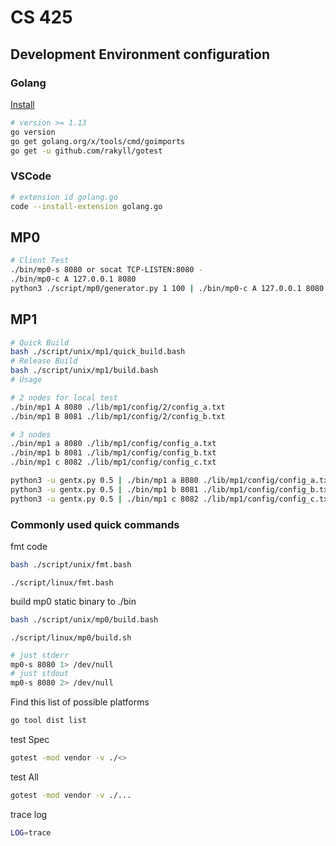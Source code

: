 # CS 425

## Development Environment configuration

### Golang

[Install](https://golang.org/doc/install)

```bash
# version >= 1.13
go version
go get golang.org/x/tools/cmd/goimports
go get -u github.com/rakyll/gotest
```

### VSCode

```bash
# extension id golang.go
code --install-extension golang.go
```

## MP0

```bash
# Client Test
./bin/mp0-s 8080 or socat TCP-LISTEN:8080 -
./bin/mp0-c A 127.0.0.1 8080
python3 ./script/mp0/generator.py 1 100 | ./bin/mp0-c A 127.0.0.1 8080
```

## MP1

```bash
# Quick Build
bash ./script/unix/mp1/quick_build.bash
# Release Build
bash ./script/unix/mp1/build.bash
# Usage

# 2 nodes for local test
./bin/mp1 A 8080 ./lib/mp1/config/2/config_a.txt
./bin/mp1 B 8081 ./lib/mp1/config/2/config_b.txt

# 3 nodes
./bin/mp1 a 8080 ./lib/mp1/config/config_a.txt
./bin/mp1 b 8081 ./lib/mp1/config/config_b.txt
./bin/mp1 c 8082 ./lib/mp1/config/config_c.txt

python3 -u gentx.py 0.5 | ./bin/mp1 a 8080 ./lib/mp1/config/config_a.txt
python3 -u gentx.py 0.5 | ./bin/mp1 b 8081 ./lib/mp1/config/config_b.txt
python3 -u gentx.py 0.5 | ./bin/mp1 c 8082 ./lib/mp1/config/config_c.txt
```

### Commonly used quick commands

fmt code

```bash
bash ./script/unix/fmt.bash
```
```linux
./script/linux/fmt.bash
```

build mp0 static binary to ./bin

```bash
bash ./script/unix/mp0/build.bash
```
```linux
./script/linux/mp0/build.sh
```

```bash
# just stderr
mp0-s 8080 1> /dev/null
# just stdout
mp0-s 8080 2> /dev/null
```

Find this list of possible platforms

```bash
go tool dist list
```

test Spec

```bash
gotest -mod vendor -v ./<>
```

test All

```bash
gotest -mod vendor -v ./...
```

trace log

```bash
LOG=trace
```
